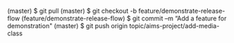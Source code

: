 (master) $ git pull
(master) $ git checkout -b feature/demonstrate-release-flow
(feature/demonstrate-release-flow) $ git commit –m “Add a feature for demonstration"
(master) $ git push origin topic/aims-project/add-media-class

